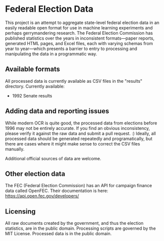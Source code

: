 # Federal Election Data
This project is an attempt to aggregate state-level federal election data in an easily readable open format for use in machine learning experiments and perhaps gerrymandering research. The Federal Election Commission has published statistics over the years in inconsistent formats—paper reports, generated HTML pages, and Excel files, each with varying schemas from year to year—which presents a barrier to entry to processing and manipulating the data in a programmatic way.

## Available formats
All processed data is currently available as CSV files in the "results" directory. Currently available:
  - 1992 Senate results

## Adding data and reporting issues
While modern OCR is quite good, the processed data from elections before 1996 may not be entirely accurate. If you find an obvious inconsistency, please verify it against the raw data and submit a pull request. :) Ideally, all processed data should be generated repeatedly and programatically, but there are cases where it might make sense to correct the CSV files manually.

Additional official sources of data are welcome.

## Other election data
The FEC (Federal Election Commission) has an API for campaign finance data called OpenFEC. Their documentation is here: https://api.open.fec.gov/developers/

## Licensing
All raw documents created by the government, and thus the election statistics, are in the public domain. Processing scripts are governed by the MIT License. Processed data is in the public domain.
